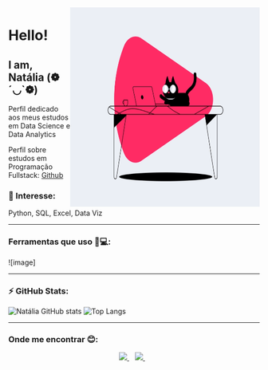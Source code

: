 <img align="right" width="380" height="400" src="https://github.com/sabinonatalia/sabinonatalia/blob/main/image_processing20200401-31608-jtqgjr.gif">

# Hello!
## I am, Natália (❁´◡`❁) 
Perfil dedicado aos meus estudos em Data Science e Data Analytics 

Perfil sobre estudos em Programação Fullstack: 
<a href="https://github.com/sabinonatalia">Github</a>

### 🎯 Interesse:
Python, SQL, Excel, Data Viz
__________________________________________________________________________________________________________________________________________
### Ferramentas que uso 🚀💻:


![image]


__________________________________________________________________________________________________________________________________________
### ⚡ GitHub Stats:
<p align="center">

![Natália GitHub stats](https://github-readme-stats.vercel.app/api?username=nataliasabino&show_icons=true&theme=highcontrast)
![Top Langs](https://github-readme-stats.vercel.app/api/top-langs/?username=nataliasabino&show_icons=true&theme=highcontrast)</p>

__________________________________________________________________________________________________________________________________________
### Onde me encontrar 😊:
<p align="center">

  <a href="https://www.linkedin.com/in/natalia-sabino/">
    <img src="https://img.shields.io/badge/LinkedIn-0077B5?style=for-the-badge&logo=linkedin&logoColor=white"/>
  </a>&nbsp;&nbsp;
    <a href="mailto:na.ssilva@outlook.com">
   <img src="https://img.shields.io/badge/Microsoft_Outlook-0078D4?style=for-the-badge&logo=microsoft-outlook&logoColor=white">    
  </a>&nbsp;&nbsp;</p>
  
